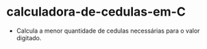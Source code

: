 # calculadora-de-cedulas-em-C

- Calcula a menor quantidade de cedulas necessárias para o valor digitado.
